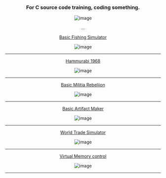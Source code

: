<div align="center">
  
### For C source code training, coding something. 

![image](https://github.com/CharmStrange/See/assets/105769152/f6895700-dbca-470e-bfe1-a57f6e6e42d8)

...

[Basic Fishing Simulator](PixelFishing.c)

![image](https://github.com/CharmStrange/See/assets/105769152/1ce8b5de-26df-42e7-93fe-c92b06d668e4)

---

[Hammurabi 1968](Hammurabi.c)

![image](https://github.com/CharmStrange/See/assets/105769152/0f8735b4-1271-4240-8f57-3bf9cbabb1eb)

---

[Basic Militia Rebeliion](AngryMilitia.c)

![image](https://github.com/CharmStrange/See/assets/105769152/a4a2bd6f-773e-4989-b193-9464d67a5575)

---

[Basic Artifact Maker](ArtifactBuilder.c)

![image](https://github.com/CharmStrange/See/assets/105769152/93975776-4503-4b2e-aa5d-fd32be6a0287)

---

[World Trade Simulator](WTS.c)

![image](https://github.com/CharmStrange/See/assets/105769152/a5751dc0-0fec-4b55-a848-0d00dc77a1ba)

---

[Virtual Memory control](UsefulFrame.c)

![image](https://github.com/user-attachments/assets/db3f8a08-b91c-444d-9b76-03410b44537e)

---

</div>
